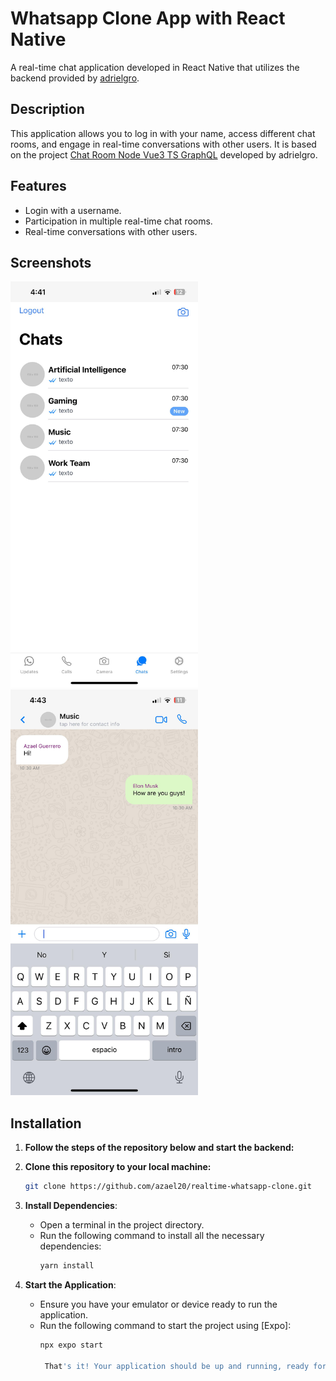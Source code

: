 # Whatsapp Clone App with React Native

A real-time chat application developed in React Native that utilizes the backend provided by [adrielgro](https://github.com/adrielgro/chat-room-node-vue3-ts-graphql).

## Description

This application allows you to log in with your name, access different chat rooms, and engage in real-time conversations with other users. It is based on the project [Chat Room Node Vue3 TS GraphQL](https://github.com/adrielgro/chat-room-node-vue3-ts-graphql) developed by adrielgro.

## Features

- Login with a username.
- Participation in multiple real-time chat rooms.
- Real-time conversations with other users.

## Screenshots
<img src="./screenshot1.jpg" width="300px"> <img src="./screenshot2.jpg" width="300px">

## Installation

1. **Follow the steps of the repository below and start the backend:**
   [](https://github.com/adrielgro/chat-room-node-vue3-ts-graphql)

2. **Clone this repository to your local machine:**
   ```bash
   git clone https://github.com/azael20/realtime-whatsapp-clone.git
   
3. **Install Dependencies**:
   - Open a terminal in the project directory.
   - Run the following command to install all the necessary dependencies:
     ```bash
     yarn install

2. **Start the Application**:
   - Ensure you have your emulator or device ready to run the application.
   - Run the following command to start the project using [Expo]:
     ```bash
     npx expo start

      That's it! Your application should be up and running, ready for testing.
